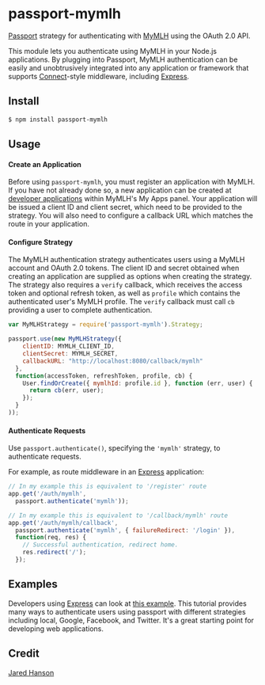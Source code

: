 # passport-mymlh

[Passport](http://passportjs.org/) strategy for authenticating with [MyMLH](https://my.mlh.io/)
using the OAuth 2.0 API.

This module lets you authenticate using MyMLH in your Node.js applications.
By plugging into Passport, MyMLH authentication can be easily and
unobtrusively integrated into any application or framework that supports
[Connect](http://www.senchalabs.org/connect/)-style middleware, including
[Express](http://expressjs.com/).


## Install

```bash
$ npm install passport-mymlh
```

## Usage

#### Create an Application

Before using `passport-mymlh`, you must register an application with MyMLH.
If you have not already done so, a new application can be created at
[developer applications](https://my.mlh.io/oauth/applications) within
MyMLH's My Apps panel.  Your application will be issued a client ID and client
secret, which need to be provided to the strategy.  You will also need to
configure a callback URL which matches the route in your application.

#### Configure Strategy

The MyMLH authentication strategy authenticates users using a MyMLH account
and OAuth 2.0 tokens.  The client ID and secret obtained when creating an
application are supplied as options when creating the strategy.  The strategy
also requires a `verify` callback, which receives the access token and optional
refresh token, as well as `profile` which contains the authenticated user's
MyMLH profile.  The `verify` callback must call `cb` providing a user to
complete authentication.

```js
var MyMLHStrategy = require('passport-mymlh').Strategy;

passport.use(new MyMLHStrategy({
    clientID: MYMLH_CLIENT_ID,
    clientSecret: MYMLH_SECRET,
    callbackURL: "http://localhost:8080/callback/mymlh"
  },
  function(accessToken, refreshToken, profile, cb) {
    User.findOrCreate({ mymlhId: profile.id }, function (err, user) {
      return cb(err, user);
    });
  }
));
```

#### Authenticate Requests

Use `passport.authenticate()`, specifying the `'mymlh'` strategy, to
authenticate requests.

For example, as route middleware in an [Express](http://expressjs.com/)
application:

```js
// In my example this is equivalent to '/register' route
app.get('/auth/mymlh',
  passport.authenticate('mymlh'));

// In my example this is equivalent to '/callback/mymlh' route
app.get('/auth/mymlh/callback',
  passport.authenticate('mymlh', { failureRedirect: '/login' }),
  function(req, res) {
    // Successful authentication, redirect home.
    res.redirect('/');
  });
```

## Examples

Developers using [Express](http://expressjs.com/) can
look at [this example](https://scotch.io/tutorials/easy-node-authentication-setup-and-local). This tutorial provides many ways to authenticate users using passport with different strategies including local, Google, Facebook, and Twitter. It's a great starting point for developing web applications.

## Credit
[Jared Hanson](http://github.com/jaredhanson)
